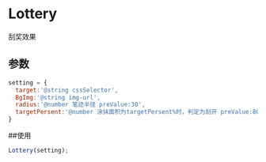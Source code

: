 # Lottery
 刮奖效果
## 参数
```javascript
setting = {
  target:'@string cssSelector',
  BgImg:'@string img-url',
  radius:'@number 笔迹半径 preValue:30',
  targetPersent:'@number 涂抹面积为targetPersent%时，判定为刮开 preValue:80'
}
```
##使用
```javascript
Lottery(setting);
```
